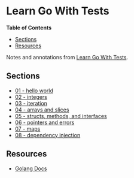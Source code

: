 # Learn Go With Tests

<!-- START doctoc generated TOC please keep comment here to allow auto update -->
<!-- DON'T EDIT THIS SECTION, INSTEAD RE-RUN doctoc TO UPDATE -->
**Table of Contents**

- [Sections](#sections)
- [Resources](#resources)

<!-- END doctoc generated TOC please keep comment here to allow auto update -->

Notes and annotations from [Learn Go With Tests](https://quii.gitbook.io/learn-go-with-tests).

## Sections

- [01 - hello world](./01-hello-world/hello.go)
- [02 - integers](./02-integers/adder.go)
- [03 - iteration](./03-iteration/iteration.go)
- [04 - arrays and slices](./04-arrays-and-slices/sum.go)
- [05 - structs, methods, and interfaces](./05-structs-methods-interfaces/shapes_test.go)
- [06 - pointers and errors](./06-pointers-and-errors/wallet_test.go)
- [07 - maps](./07-maps/dictionary.go)
- [08 - dependency injection](./08-dependency-injection/di_test.go)

## Resources

- [Golang Docs](https://golangdocs.com/)



